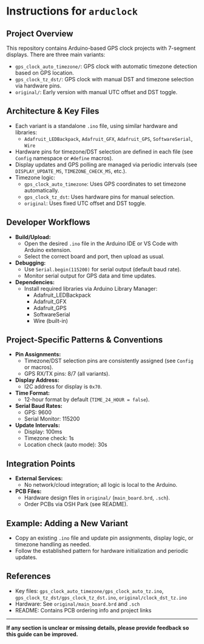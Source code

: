 # Instructions for `arduclock`

## Project Overview
This repository contains Arduino-based GPS clock projects with 7-segment displays. There are three main variants:
- `gps_clock_auto_timezone/`: GPS clock with automatic timezone detection based on GPS location.
- `gps_clock_tz_dst/`: GPS clock with manual DST and timezone selection via hardware pins.
- `original/`: Early version with manual UTC offset and DST toggle.

## Architecture & Key Files
- Each variant is a standalone `.ino` file, using similar hardware and libraries:
  - `Adafruit_LEDBackpack`, `Adafruit_GFX`, `Adafruit_GPS`, `SoftwareSerial`, `Wire`
- Hardware pins for timezone/DST selection are defined in each file (see `Config` namespace or `#define` macros).
- Display updates and GPS polling are managed via periodic intervals (see `DISPLAY_UPDATE_MS`, `TIMEZONE_CHECK_MS`, etc.).
- Timezone logic:
  - `gps_clock_auto_timezone`: Uses GPS coordinates to set timezone automatically.
  - `gps_clock_tz_dst`: Uses hardware pins for manual selection.
  - `original`: Uses fixed UTC offset and DST toggle.

## Developer Workflows
- **Build/Upload:**
  - Open the desired `.ino` file in the Arduino IDE or VS Code with Arduino extension.
  - Select the correct board and port, then upload as usual.
- **Debugging:**
  - Use `Serial.begin(115200)` for serial output (default baud rate).
  - Monitor serial output for GPS data and time updates.
- **Dependencies:**
  - Install required libraries via Arduino Library Manager:
    - Adafruit_LEDBackpack
    - Adafruit_GFX
    - Adafruit_GPS
    - SoftwareSerial
    - Wire (built-in)

## Project-Specific Patterns & Conventions
- **Pin Assignments:**
  - Timezone/DST selection pins are consistently assigned (see `Config` or macros).
  - GPS RX/TX pins: 8/7 (all variants).
- **Display Address:**
  - I2C address for display is `0x70`.
- **Time Format:**
  - 12-hour format by default (`TIME_24_HOUR = false`).
- **Serial Baud Rates:**
  - GPS: 9600
  - Serial Monitor: 115200
- **Update Intervals:**
  - Display: 100ms
  - Timezone check: 1s
  - Location check (auto mode): 30s

## Integration Points
- **External Services:**
  - No network/cloud integration; all logic is local to the Arduino.
- **PCB Files:**
  - Hardware design files in `original/` (`main_board.brd`, `.sch`).
  - Order PCBs via OSH Park (see README).

## Example: Adding a New Variant
- Copy an existing `.ino` file and update pin assignments, display logic, or timezone handling as needed.
- Follow the established pattern for hardware initialization and periodic updates.

## References
- Key files: `gps_clock_auto_timezone/gps_clock_auto_tz.ino`, `gps_clock_tz_dst/gps_clock_tz_dst.ino`, `original/clock_dst_tz.ino`
- Hardware: See `original/main_board.brd` and `.sch`
- README: Contains PCB ordering info and project links

---
**If any section is unclear or missing details, please provide feedback so this guide can be improved.**
